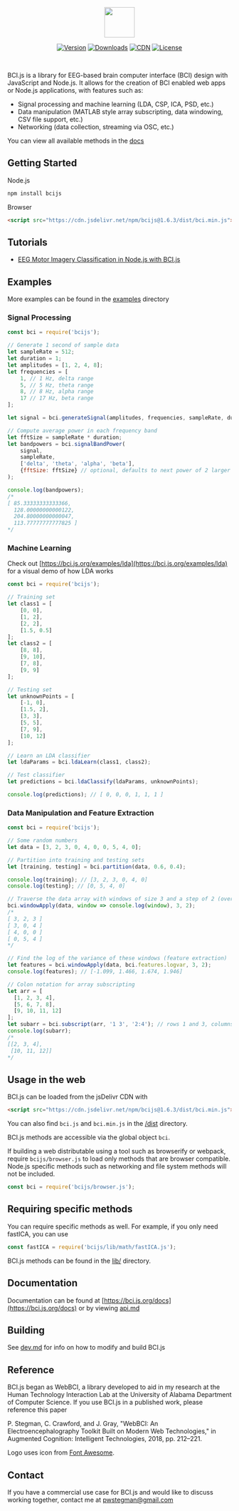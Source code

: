 <p align="center"><img src="static/bcijs-logo.png" height="68px"></p>

<p align="center">
	<a href="https://www.npmjs.com/package/bcijs"><img src="https://img.shields.io/npm/v/bcijs.svg" alt="Version"></a>
	<a href="https://www.npmjs.com/package/bcijs"><img src="https://img.shields.io/npm/dm/bcijs.svg" alt="Downloads"></a>
	<a href="https://www.jsdelivr.com/package/npm/bcijs"><img src="https://data.jsdelivr.com/v1/package/npm/bcijs/badge?style=rounded" alt="CDN"></a>
	<a href="https://github.com/pwstegman/bci.js/blob/master/LICENSE"><img src="https://img.shields.io/npm/l/bcijs.svg" alt="License"></a>
</p>

<br>

BCI.js is a library for EEG-based brain computer interface (BCI) design with JavaScript and Node.js. It allows for the creation of BCI enabled web apps or Node.js applications, with features such as:
 - Signal processing and machine learning (LDA, CSP, ICA, PSD, etc.)
 - Data manipulation (MATLAB style array subscripting, data windowing, CSV file support, etc.)
 - Networking (data collection, streaming via OSC, etc.)
 
You can view all available methods in the [docs](https://bci.js.org/docs/)

## Getting Started

Node.js

```bash
npm install bcijs
```

Browser

```html
<script src="https://cdn.jsdelivr.net/npm/bcijs@1.6.3/dist/bci.min.js"></script>
```

## Tutorials
- [EEG Motor Imagery Classification in Node.js with BCI.js](https://medium.com/@pwstegman/eeg-motor-imagery-classification-in-node-js-with-bci-js-d21f29cf165)

## Examples

More examples can be found in the [examples](https://github.com/pwstegman/bci.js/tree/master/examples) directory

### Signal Processing

```javascript
const bci = require('bcijs');

// Generate 1 second of sample data
let sampleRate = 512;
let duration = 1;
let amplitudes = [1, 2, 4, 8];
let frequencies = [
	1, // 1 Hz, delta range
	5, // 5 Hz, theta range
	8, // 8 Hz, alpha range
	17 // 17 Hz, beta range
];

let signal = bci.generateSignal(amplitudes, frequencies, sampleRate, duration);

// Compute average power in each frequency band
let fftSize = sampleRate * duration;
let bandpowers = bci.signalBandPower(
	signal,
	sampleRate,
	['delta', 'theta', 'alpha', 'beta'],
	{fftSize: fftSize} // optional, defaults to next power of 2 larger than or equal to signal length
);

console.log(bandpowers);
/*
[ 85.33333333333366,
  128.00000000000122,
  204.80000000000047,
  113.77777777777825 ]
*/
```

### Machine Learning

Check out [https://bci.js.org/examples/lda](https://bci.js.org/examples/lda) for a visual demo of how LDA works

```javascript
const bci = require('bcijs');

// Training set
let class1 = [
	[0, 0],
	[1, 2],
	[2, 2],
	[1.5, 0.5]
];
let class2 = [
	[8, 8],
	[9, 10],
	[7, 8],
	[9, 9]
];

// Testing set
let unknownPoints = [
	[-1, 0],
	[1.5, 2],
	[3, 3],
	[5, 5],
	[7, 9],
	[10, 12]
];

// Learn an LDA classifier
let ldaParams = bci.ldaLearn(class1, class2);

// Test classifier
let predictions = bci.ldaClassify(ldaParams, unknownPoints);

console.log(predictions); // [ 0, 0, 0, 1, 1, 1 ]
```

### Data Manipulation and Feature Extraction

```javascript
const bci = require('bcijs');

// Some random numbers
let data = [3, 2, 3, 0, 4, 0, 0, 5, 4, 0];

// Partition into training and testing sets
let [training, testing] = bci.partition(data, 0.6, 0.4);

console.log(training); // [3, 2, 3, 0, 4, 0]
console.log(testing); // [0, 5, 4, 0]

// Traverse the data array with windows of size 3 and a step of 2 (overlap of 1 item per window)
bci.windowApply(data, window => console.log(window), 3, 2);
/*
[ 3, 2, 3 ]
[ 3, 0, 4 ]
[ 4, 0, 0 ]
[ 0, 5, 4 ]
*/

// Find the log of the variance of these windows (feature extraction)
let features = bci.windowApply(data, bci.features.logvar, 3, 2);
console.log(features); // [-1.099, 1.466, 1.674, 1.946]

// Colon notation for array subscripting
let arr = [
  [1, 2, 3, 4],
  [5, 6, 7, 8],
  [9, 10, 11, 12]
];
let subarr = bci.subscript(arr, '1 3', '2:4'); // rows 1 and 3, columns 2 through 4
console.log(subarr);
/*
[[2, 3, 4],
 [10, 11, 12]]
*/
```

## Usage in the web

BCI.js can be loaded from the jsDelivr CDN with

```html
<script src="https://cdn.jsdelivr.net/npm/bcijs@1.6.3/dist/bci.min.js"></script>
```

You can also find `bci.js` and `bci.min.js` in the [/dist](https://github.com/pwstegman/bci.js/tree/master/dist) directory.

BCI.js methods are accessible via the global object `bci`.

If building a web distributable using a tool such as browserify or webpack, require `bcijs/browser.js` to load only methods that are browser compatible. Node.js specific methods such as networking and file system methods will not be included.

```javascript
const bci = require('bcijs/browser.js');
```

## Requiring specific methods

You can require specific methods as well. For example, if you only need fastICA, you can use

```javascript
const fastICA = require('bcijs/lib/math/fastICA.js');
```

BCI.js methods can be found in the [lib/](https://github.com/pwstegman/bci.js/tree/master/lib) directory.

## Documentation

Documentation can be found at [https://bci.js.org/docs](https://bci.js.org/docs) or by viewing [api.md](https://github.com/pwstegman/bci.js/blob/master/docs/docs/api.md)

## Building

See [dev.md](dev.md) for info on how to modify and build BCI.js

## Reference

BCI.js began as WebBCI, a library developed to aid in my research at the Human Technology Interaction Lab at the University of Alabama Department of Computer Science. If you use BCI.js in a published work, please reference this paper

P. Stegman, C. Crawford, and J. Gray, "WebBCI: An Electroencephalography Toolkit Built on Modern Web Technologies," in Augmented Cognition: Intelligent Technologies, 2018, pp. 212–221.

Logo uses icon from [Font Awesome](https://fontawesome.com/license/free).

## Contact

If you have a commercial use case for BCI.js and would like to discuss working together, contact me at [pwstegman@gmail.com](mailto:pwstegman@gmail.com)
